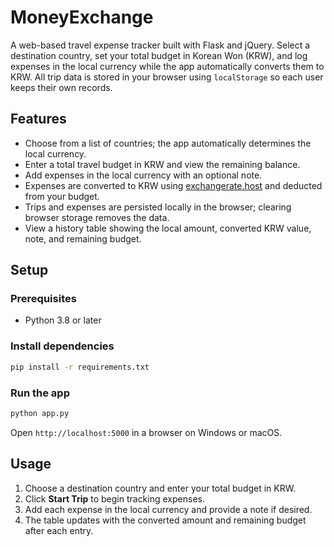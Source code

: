 # MoneyExchange

A web-based travel expense tracker built with Flask and jQuery. Select a destination country, set your total budget in Korean Won (KRW), and log expenses in the local currency while the app automatically converts them to KRW. All trip data is stored in your browser using `localStorage` so each user keeps their own records.

## Features
- Choose from a list of countries; the app automatically determines the local currency.
- Enter a total travel budget in KRW and view the remaining balance.
- Add expenses in the local currency with an optional note.
- Expenses are converted to KRW using [exchangerate.host](https://exchangerate.host) and deducted from your budget.
- Trips and expenses are persisted locally in the browser; clearing browser storage removes the data.
- View a history table showing the local amount, converted KRW value, note, and remaining budget.

## Setup

### Prerequisites
- Python 3.8 or later

### Install dependencies
```bash
pip install -r requirements.txt
```

### Run the app
```bash
python app.py
```
Open `http://localhost:5000` in a browser on Windows or macOS.

## Usage
1. Choose a destination country and enter your total budget in KRW.
2. Click **Start Trip** to begin tracking expenses.
3. Add each expense in the local currency and provide a note if desired.
4. The table updates with the converted amount and remaining budget after each entry.
